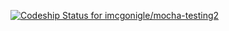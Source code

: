 [ ![Codeship Status for imcgonigle/mocha-testing2](https://codeship.com/projects/656764c0-5746-0134-b2e6-2a1cd9b4d466/status?branch=master)](https://codeship.com/projects/172574)
